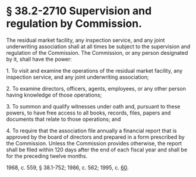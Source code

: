 # § 38.2-2710 Supervision and regulation by Commission.

<p>The residual market facility, any inspection service, and any joint underwriting association shall at all times be subject to the supervision and regulation of the Commission. The Commission, or any person designated by it, shall have the power:</p><p>1. To visit and examine the operations of the residual market facility, any inspection service, and any joint underwriting association;</p><p>2. To examine directors, officers, agents, employees, or any other person having knowledge of those operations;</p><p>3. To summon and qualify witnesses under oath and, pursuant to these powers, to have free access to all books, records, files, papers and documents that relate to those operations; and</p><p>4. To require that the association file annually a financial report that is approved by the board of directors and prepared in a form prescribed by the Commission. Unless the Commission provides otherwise, the report shall be filed within 120 days after the end of each fiscal year and shall be for the preceding twelve months.</p><p>1968, c. 559, § 38.1-752; 1986, c. 562; 1995, c. <a href='http://lis.virginia.gov/cgi-bin/legp604.exe?951+ful+CHAP0060'>60</a>.</p>